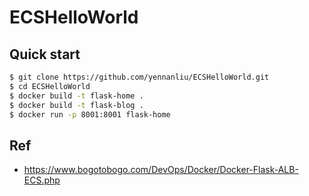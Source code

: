# ECSHelloWorld


## Quick start
```bash
$ git clone https://github.com/yennanliu/ECSHelloWorld.git
$ cd ECSHelloWorld
$ docker build -t flask-home .
$ docker build -t flask-blog .
$ docker run -p 8001:8001 flask-home

```

## Ref 
- https://www.bogotobogo.com/DevOps/Docker/Docker-Flask-ALB-ECS.php
